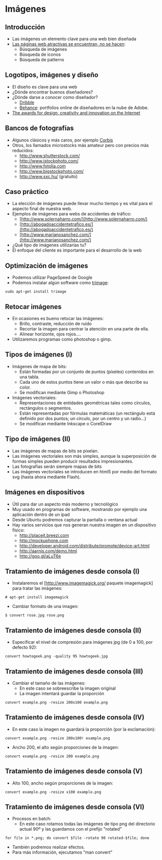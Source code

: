 # Imágenes

## Introducción
- Las imágenes un elemento clave para una web bien diseñada
- [ Las páginas web atractivas se encuentran, no se hacen](http://www.sitebuilderreport.com/blog/where-the-best-designers-go-to-find-photos-and-graphics):
    - Búsqueda de imágenes
    - Búsqueda de iconos
    - Búsqueda de patterns

## Logotipos, imágenes y diseño
- El diseño es clave para una web
- ¿Dónde encontrar buenos diseñadores?
- ¿Dónde darse a conocer como diseñador? 
    - [Dribble](http://dribbble.com/) 
    - [Behance](http://www.behance.net/): portfolios online de diseñadores en la nube de Adobe.
- [The awards for design, creativity and innovation on the Internet](http://www.awwwards.com/) 

## Bancos de fotografías
- Algunos clásicos y más caros, por ejemplo [Corbis](http://www.corbisimages.com/)
- Otros, los llamados microstocks más amateur pero con precios más reducidos:
    - <http://www.shutterstock.com/>
    - <http://www.istockphoto.com/>
    - <http://www.fotolia.com>
    - <http://www.bigstockphoto.com/>
    - <http://www.sxc.hu/> (gratuito)

## Caso práctico
- La elección de imágenes puede llevar mucho tiempo y es vital para el aspecto final de nuestra web.
- Ejemplos de imágenes para webs de accidentes de tráfico:
    - [http://www.solernaharro.com/](http://www.solernaharro.com/)
    - [http://abogadoaccidentetrafico.es/](http://abogadoaccidentetrafico.es/)
    - [http://www.marianosanchez.com/](http://www.marianosanchez.com/)
- ¿Qué tipo de imágenes utilizarías tu?
- El enfoque del cliente es importante para el desarrollo de la web



## Optimización de imágenes
- Podemos utilizar PageSpeed de Google
- Podemos instalar algún software como [trimage](http://trimage.org/):

~~~
sudo apt-get install trimage
~~~


## Retocar imágenes
- En ocasiones es bueno retocar las imágenes:
    - Brillo, contraste, reducción de ruido
    - Recortar la imagen para centrar la atención en una parte de ella.
    - Alinear horizonte, ojos rojos....
- Utilizaremos programas como photoshop o gimp.

## Tipos de imágenes (I)
- Imágenes de mapa de bits:
    - Están formadas por un conjunto de puntos (píxeles) contenidos en una tabla. 
    - Cada uno de estos puntos tiene un valor o más que describe su color.
    - Se modifican mediante Gimp o Photoshop
- Imágenes vectoriales:
    - Representaciones de entidades geométricas tales como círculos, rectángulos o segmentos. 
    - Están representadas por fórmulas matemáticas (un rectángulo está definido por dos puntos; un círculo, por un centro y un radio...)
    - Se modifican mediante Inkscape o CorelDraw

## Tipo de imágenes (II)
- Las imágenes de mapas de bits se pixelan.
- Las imágenes vectoriales son más simples, aunque la superposición de formas simples pueden producir resultados impresionantes.
- Las fotografías serán siempre mapas de bits
- Las imágenes vectoriales se introducen en html5 por medio del formato svg (hasta ahora mediante Flash).

## Imágenes en dispositivos
- Útil para dar un aspecto más moderno y tecnológico
- Muy usado en programas de software, mostrando por ejemplo una aplicación dentro de un ipad
- Desde Ubuntu podremos capturar la pantalla o ventana actual
- Hay varios servicios que nos generan nuestra imagen en un dispositivo físico:
    - <http://placeit.breezi.com> 
    - <http://mockuphone.com>
    - <http://developer.android.com/distribute/promote/device-art.html>
    - <http://aarnis.com/demo.html>
    - <http://goo.gl/aLuT6e> 

## Tratamiento de imágenes desde consola (I)
- Instalaremos el [http://www.imagemagick.org/ paquete imagemagick] para tratar las imágenes:

~~~
# apt-get install imagemagick
~~~

- Cambiar formato de una imagen:

~~~
$ convert rose.jpg rose.png
~~~


## Tratamiento de imágenes desde consola (II)
- Especificar el nivel de compresión para imágenes jpg (de 0 a 100, por defecto 92):

~~~
convert howtogeek.png -quality 95 howtogeek.jpg
~~~


## Tratamiento de imágenes desde consola (III)
- Cambiar el tamaño de las imágenes:
    - En este caso se sobreescribe la imagen original
    - La imagen intentará guardar la proporción

~~~
convert example.png -resize 200x100 example.png
~~~

## Tratamiento de imágenes desde consola (IV)
- En este caso la imagen no guardará la proporción (por la exclamación):

~~~
convert example.png -resize 200x100! example.png
~~~

- Ancho 200, el alto según proporciones de la imagen:

~~~
convert example.png -resize 200 example.png
~~~

## Tratamiento de imágenes desde consola (V)
- Alto 100, ancho según proporciones de la imagen:

~~~
convert example.png -resize x100 example.png
~~~


## Tratamiento de imágenes desde consola (VI)
- Procesos en batch:
    - En este caso rotamos todas las imágenes de tipo png del directorio actual 90º y las guardamos con el prefijo "rotated"

~~~
for file in *.png; do convert $file -rotate 90 rotated-$file; done
~~~

- También podremos realizar efectos.
- Para más información, ejecutamos "man convert"



